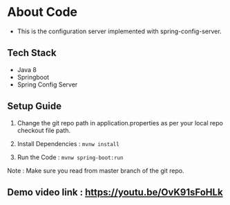 # About Code #

- This is the configuration server implemented with spring-config-server.

## Tech Stack ##

- Java 8
- Springboot
- Spring Config Server

## Setup Guide ##

1. Change the git repo path in application.properties as per your local repo checkout file path.

2. Install Dependencies : `` mvnw install ``

3. Run the Code : `` mvnw spring-boot:run ``

Note : Make sure you read from master branch of the git repo.
	
## Demo video link :  https://youtu.be/OvK91sFoHLk ##